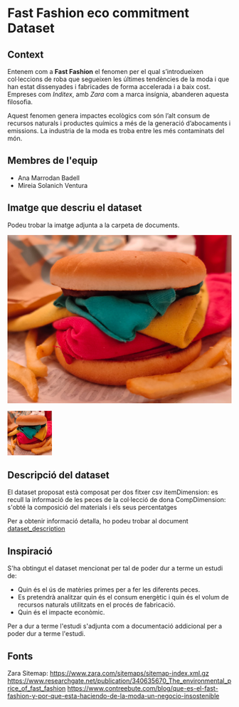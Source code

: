 # Fast Fashion eco commitment Dataset

## Context

Entenem com a **Fast Fashion** el fenomen per el qual s’introdueixen col·leccions de roba que segueixen les últimes tendències de la moda i que han estat dissenyades i fabricades de forma accelerada i a baix cost. Empreses com _Inditex_, amb _Zara_ com a marca insígnia, abanderen aquesta filosofia. 

Aquest fenomen genera impactes ecològics com són l’alt consum de recursos naturals i productes químics a més de la generació d’abocaments i emissions. La industria de la moda es troba entre les més contaminats del món. 

## Membres de l'equip

- Ana Marrodan Badell 
- Mireia Solanich Ventura

## Imatge que descriu el dataset

Podeu trobar la imatge adjunta a la carpeta de documents.

![hamburoba](https://github.com/anmeba/fastfashion_analysis/blob/main/docs/hamburoba.jpeg)

<img src = "https://github.com/anmeba/fastfashion_analysis/blob/main/docs/hamburoba.jpeg" width="100" height="100">

## Descripció del dataset

El dataset proposat està composat per dos fitxer csv 
itemDimension: es recull la informació de les peces de la col·lecció de dona
CompDimension: s'obté la composició del materials i els seus percentatges

Per a obtenir informació detalla, ho podeu trobar al document [dataset_description](https://github.com/anmeba/fastfashion_analysis/blob/main/docs/dataset_description.md)

## Inspiració

S'ha obtingut el dataset mencionat per tal de poder dur a terme un estudi de: 
- Quin és el ús de matèries primes per a fer les diferents peces. 
- Es pretendrà analitzar quin és el consum energètic i quin és el volum de recursos naturals utilitzats en el procés de fabricació.
- Quin és el impacte econòmic.

Per a dur a terme l'estudi s'adjunta com a documentació addicional per a poder dur a terme l'estudi.



## Fonts 

Zara Sitemap: https://www.zara.com/sitemaps/sitemap-index.xml.gz
https://www.researchgate.net/publication/340635670_The_environmental_price_of_fast_fashion
https://www.contreebute.com/blog/que-es-el-fast-fashion-y-por-que-esta-haciendo-de-la-moda-un-negocio-insostenible
